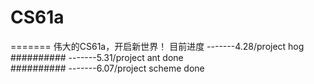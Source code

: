 # CS61a
=======
伟大的CS61a，开启新世界！
目前进度
-------4.28/project hog
##########
-------5.31/project ant done  
##########
-------6.07/project scheme done
